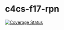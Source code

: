 # c4cs-f17-rpn

<a href='https://coveralls.io/github/alexisopsasnick/c4cs-f17-rpn?branch=master'><img src='https://coveralls.io/repos/github/alexisopsasnick/c4cs-f17-rpn/badge.svg?branch=master' alt='Coverage Status' /></a>
